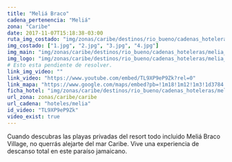```yaml
---
title: "Meliá Braco"
cadena_pertenencia: "Meliá"
zona: "Caribe"
date: 2017-11-07T15:18:38-03:00
ruta_img_costado: "img/zonas/caribe/destinos/rio_bueno/cadenas_hoteleras/melia_braco/imagenes_hotel/"
img_costado: ["1.jpg", "2.jpg", "3.jpg", "4.jpg"]
img_main: "img/zonas/caribe/destinos/rio_bueno/cadenas_hoteleras/melia_braco/melia_braco.jpg"
img_logo: "img/zonas/caribe/destinos/rio_bueno/cadenas_hoteleras/melia_braco/logo_hotel/logo_melia_braco.jpg"
# Esto esta pendiente de resolver.
link_img_video: ""
link_video: "https://www.youtube.com/embed/TL9XP9eP9Zk?rel=0"
link_mapa: "https://www.google.com/maps/embed?pb=!1m18!1m12!1m3!1d3784.0707770578692!2d-77.47399868510786!3d18.480452987432432!2m3!1f0!2f0!3f0!3m2!1i1024!2i768!4f13.1!3m3!1m2!1s0x8eda4bff0af878cf%3A0x362f3d4ad19fbb49!2sMeli%C3%A1+Braco+Village!5e0!3m2!1ses!2scl!4v1510080666479"
ficha_hotel: "img/zonas/caribe/destinos/rio_bueno/cadenas_hoteleras/melia_braco/melia_braco.pdf"
url_zona: zonas/caribe/caribe
url_cadena: "hoteles/melia"
id_video: "TL9XP9eP9Zk"
video_exist: true
---
```

Cuando descubras las playas privadas del resort todo incluido Meliá Braco Village, no querrás alejarte del mar Caribe. Vive una experiencia de descanso total en este paraíso jamaicano.
